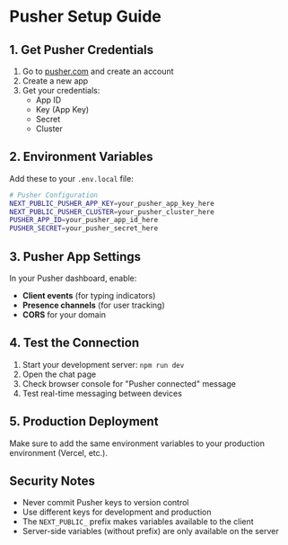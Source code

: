 # Pusher Setup Guide

## 1. Get Pusher Credentials

1. Go to [pusher.com](https://pusher.com) and create an account
2. Create a new app
3. Get your credentials:
   - App ID
   - Key (App Key)
   - Secret
   - Cluster

## 2. Environment Variables

Add these to your `.env.local` file:

```bash
# Pusher Configuration
NEXT_PUBLIC_PUSHER_APP_KEY=your_pusher_app_key_here
NEXT_PUBLIC_PUSHER_CLUSTER=your_pusher_cluster_here
PUSHER_APP_ID=your_pusher_app_id_here
PUSHER_SECRET=your_pusher_secret_here
```

## 3. Pusher App Settings

In your Pusher dashboard, enable:
- **Client events** (for typing indicators)
- **Presence channels** (for user tracking)
- **CORS** for your domain

## 4. Test the Connection

1. Start your development server: `npm run dev`
2. Open the chat page
3. Check browser console for "Pusher connected" message
4. Test real-time messaging between devices

## 5. Production Deployment

Make sure to add the same environment variables to your production environment (Vercel, etc.).

## Security Notes

- Never commit Pusher keys to version control
- Use different keys for development and production
- The `NEXT_PUBLIC_` prefix makes variables available to the client
- Server-side variables (without prefix) are only available on the server
